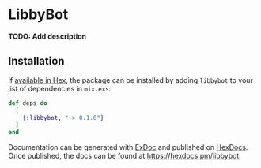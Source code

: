 # LibbyBot

**TODO: Add description**

## Installation

If [available in Hex](https://hex.pm/docs/publish), the package can be installed
by adding `libbybot` to your list of dependencies in `mix.exs`:

```elixir
def deps do
  [
    {:libbybot, "~> 0.1.0"}
  ]
end
```

Documentation can be generated with [ExDoc](https://github.com/elixir-lang/ex_doc)
and published on [HexDocs](https://hexdocs.pm). Once published, the docs can
be found at <https://hexdocs.pm/libbybot>.

